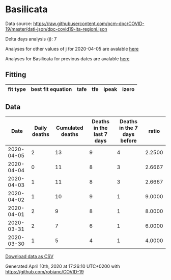 # Basilicata

Data source: https://raw.githubusercontent.com/pcm-dpc/COVID-19/master/dati-json/dpc-covid19-ita-regioni.json

Delta days analysis (j): 7

Analyses for other values of j for 2020-04-05 are avalable [here](../README.md)

Analyses for Basilicata for previous dates are avalable [here](../../README.md)

## Fitting 
|fit type|best fit equation|tafe|tfe|ipeak|izero|
|-------|-----|--------|------|---|---|

## Data
|Date|Daily deaths|Cumulated deaths|Deaths in the last 7 days|Deaths in the 7 days before|ratio|
|----|----------|-----------|-------|--------------------|-----|
|2020-04-05|2|13|9|4|2.2500|
|2020-04-04|0|11|8|3|2.6667|
|2020-04-03|1|11|8|3|2.6667|
|2020-04-02|1|10|9|1|9.0000|
|2020-04-01|2|9|8|1|8.0000|
|2020-03-31|2|7|6|1|6.0000|
|2020-03-30|1|5|4|1|4.0000|

[Download data as CSV](COVID-19_basilicata_j7_2020-04-05.csv)

Generated April 10th, 2020 at 17:26:10 UTC+0200 with https://github.com/robianc/COVID-19
